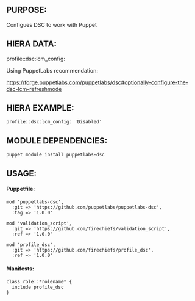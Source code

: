 ## PURPOSE:

Configues DSC to work with Puppet

## HIERA DATA:

 profile::dsc:lcm_config:

 Using PuppetLabs recommendation:

 https://forge.puppetlabs.com/puppetlabs/dsc#optionally-configure-the-dsc-lcm-refreshmode

## HIERA EXAMPLE:
```
profile::dsc:lcm_config: 'Disabled'

```

## MODULE DEPENDENCIES:
```
puppet module install puppetlabs-dsc
```
## USAGE:

#### Puppetfile:
```
mod 'puppetlabs-dsc',
  :git => 'https://github.com/puppetlabs/puppetlabs-dsc',
  :tag => '1.0.0'

mod 'validation_script',
  :git => 'https://github.com/firechiefs/validation_script',
  :ref => '1.0.0'

mod 'profile_dsc',
  :git => 'https://github.com/firechiefs/profile_dsc',
  :ref => '1.0.0'
```
#### Manifests:
```
class role::*rolename* {
  include profile_dsc
}
```
